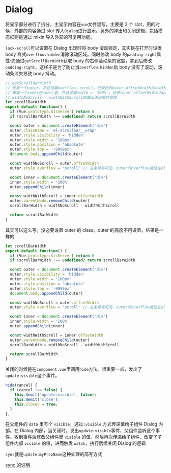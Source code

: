 # Dialog

将显示部分进行了拆分，主显示内容在`vue`文件里写，主要是 3 个 slot，用的时候，外部的内容通过 slot 传入`Dialog`进行显示。另外的弹出和关闭逻辑，包括模态框则是通过 mixin 导入外部的可复用功能。

`lock-scroll`可以设置在 Dialog 出现时将 body 滚动锁定，其实是在打开时设置 body 样式`overflow:hidden`消除滚动区域。同时修改 body 的`padding-right`属性:先通过`getScrollBarWidth`获取 body 的右侧滚动条的宽度，拿到后修改`padding-right`，这样子是为了防止当`overflow:hidden`后 body 没有了滚动，滚动条消失导致 body 抖动。

```js
// getScrollBarWidth
// 先放一个outer，并且设置overflow：scroll，记录此时outer.offsetWidth为widthNoScroll
// 再放一个inner在outer里，并且设置width = '100%'，记录inner.offsetWidth为widthWithScroll，其实就是outer内部可以用来填充内容的空间
// widthNoScroll - widthWithScroll就算出滚动条的宽度
let scrollBarWidth
export default function() {
  if (Vue.prototype.$isServer) return 0
  if (scrollBarWidth !== undefined) return scrollBarWidth

  const outer = document.createElement('div')
  outer.className = 'el-scrollbar__wrap'
  outer.style.visibility = 'hidden'
  outer.style.width = '100px'
  outer.style.position = 'absolute'
  outer.style.top = '-9999px'
  document.body.appendChild(outer)

  const widthNoScroll = outer.offsetWidth
  outer.style.overflow = 'scroll' // 这条可有可无，outer的overflow属性在el-scrollbar__wrap内已经设置为scroll

  const inner = document.createElement('div')
  inner.style.width = '100%'
  outer.appendChild(inner)

  const widthWithScroll = inner.offsetWidth
  outer.parentNode.removeChild(outer)
  scrollBarWidth = widthNoScroll - widthWithScroll

  return scrollBarWidth
}
```

其实可以这么写。没必要设置 outer 的 class。outer 的高度不用设置，结果是一样的

```js
let scrollBarWidth
export default function() {
  if (Vue.prototype.$isServer) return 0
  if (scrollBarWidth !== undefined) return scrollBarWidth

  const outer = document.createElement('div')
  outer.style.visibility = 'hidden'
  outer.style.width = '100px'
  outer.style.position = 'absolute'
  outer.style.top = '-9999px'
  document.body.appendChild(outer)

  const widthNoScroll = outer.offsetWidth
  outer.style.overflow = 'scroll' // 这条可有可无，outer的overflow属性在el-scrollbar__wrap内已经设置为scroll

  const inner = document.createElement('div')
  inner.style.width = '100%'
  outer.appendChild(inner)

  const widthWithScroll = inner.offsetWidth
  outer.parentNode.removeChild(outer)
  scrollBarWidth = widthNoScroll - widthWithScroll

  return scrollBarWidth
}
```

关闭的时候是在`component.vue`里调用`hide`方法。很重要一点，发出了`update:visible`这个事件。

```js
hide(cancel) {
  if (cancel !== false) {
    this.$emit('update:visible', false);
    this.$emit('close');
    this.closed = true;
  }
},
```

在父组件的 `data` 里有个 `visible`，通过`:visible` 方式传递值给子组件 Dialog 内部。在 Dialog 内部，当关闭时，发出`update:visible`事件，父组件监听这个事件。收到事件后修改父组件里 `visible` 的值，然后再次传递给子组件，改变了子组件内部 `visible` 的值，进而触发 `watch`，执行后续关闭 Dialog 的逻辑

`sync`就是`update:myPropName`这种处理的简写方式

[sync 的说明](https://cn.vuejs.org/v2/guide/components-custom-events.html#sync-%E4%BF%AE%E9%A5%B0%E7%AC%A6)
